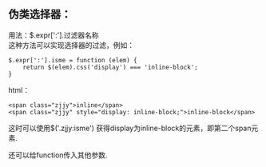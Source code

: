 ## 伪类选择器：  
用法：$.expr[':'].过滤器名称  
这种方法可以实现选择器的过滤，例如：  
```
$.expr[':'].isme = function (elem) {
    return $(elem).css('display') === 'inline-block';
}
```
html：
```
<span class="zjjy">inline</span>
<span class="zjjy" style="display: inline-block;">inline-block</span>
```

这时可以使用$('.zjjy:isme') 获得display为inline-block的元素，即第二个span元素.

还可以给function传入其他参数.
